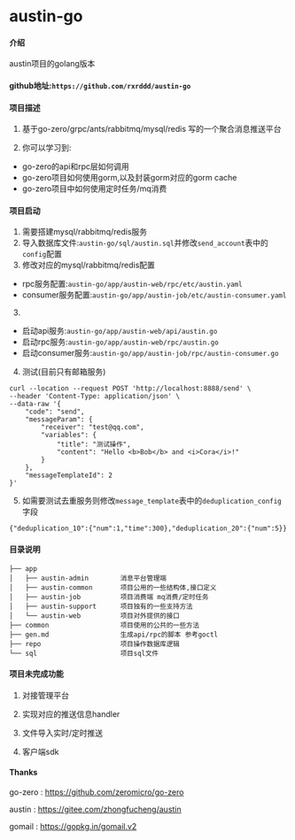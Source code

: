 # austin-go

#### 介绍

austin项目的golang版本


#### github地址:`https://github.com/rxrddd/austin-go`

#### 项目描述

1. 基于go-zero/grpc/ants/rabbitmq/mysql/redis 写的一个聚合消息推送平台
  
2. 你可以学习到:
  
  - go-zero的api和rpc层如何调用
  - go-zero项目如何使用gorm,以及封装gorm对应的gorm cache
  - go-zero项目中如何使用定时任务/mq消费

#### 项目启动
1. 需要搭建mysql/rabbitmq/redis服务
1. 导入数据库文件:`austin-go/sql/austin.sql`并修改`send_account`表中的`config`配置
2. 修改对应的mysql/rabbitmq/redis配置
 - rpc服务配置:`austin-go/app/austin-web/rpc/etc/austin.yaml`
 - consumer服务配置:`austin-go/app/austin-job/etc/austin-consumer.yaml`
3. 
 - 启动api服务:`austin-go/app/austin-web/api/austin.go`
 - 启动rpc服务:`austin-go/app/austin-web/rpc/austin.go`
 - 启动consumer服务:`austin-go/app/austin-job/rpc/austin-consumer.go`
4. 测试(目前只有邮箱服务)
```
curl --location --request POST 'http://localhost:8888/send' \
--header 'Content-Type: application/json' \
--data-raw '{
    "code": "send",
    "messageParam": {
        "receiver": "test@qq.com",
        "variables": {
            "title": "测试操作",
            "content": "Hello <b>Bob</b> and <i>Cora</i>!"
        }
    },
    "messageTemplateId": 2
}'
```
5. 如需要测试去重服务则修改`message_template`表中的`deduplication_config`字段
```
{"deduplication_10":{"num":1,"time":300},"deduplication_20":{"num":5}}
```


#### 目录说明

```
├── app  
│   ├── austin-admin        消息平台管理端  
│   ├── austin-common       项目公用的一些结构体,接口定义  
│   ├── austin-job          项目消费端 mq消费/定时任务  
│   ├── austin-support      项目独有的一些支持方法  
│   └── austin-web          项目对外提供的接口  
├── common                  项目使用的公共的一些方法  
├── gen.md                  生成api/rpc的脚本 参考goctl  
├── repo                    项目操作数据库逻辑  
└── sql                     项目sql文件  
```

#### 项目未完成功能

1. 对接管理平台
  
2. 实现对应的推送信息handler
  
3. 文件导入实时/定时推送
  
4. 客户端sdk



#### Thanks

go-zero : https://github.com/zeromicro/go-zero

austin : https://gitee.com/zhongfucheng/austin

gomail : https://gopkg.in/gomail.v2